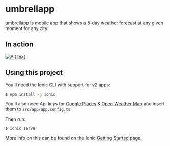 umbrellapp 
=====================

umbrellapp is mobile app that shows a 5-day weather forecast at any given moment for any city.

## In action
[![Alt text](https://img.youtube.com/vi/aKMrkjhq2TM/0.jpg)](https://www.youtube.com/watch?v=aKMrkjhq2TM)

## Using this project

You'll need the Ionic CLI with support for v2 apps:

```bash
$ npm install -g ionic
```

You'll also need Api keys for [Google Places](https://developers.google.com/places/web-service/get-api-key) & [Open Weather Map](http://openweathermap.org/api) and insert them to `src/app/app.config.ts`.

Then run:

```bash
$ ionic serve
```

More info on this can be found on the Ionic [Getting Started](http://ionicframework.com/docs/v2/getting-started/) page.
